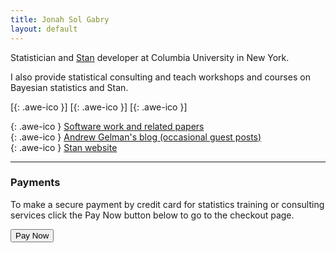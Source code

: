 ```yaml
---
title: Jonah Sol Gabry
layout: default
---
```


Statistician and [Stan](http://mc-stan.org) developer at Columbia University in New York.

I also provide statistical consulting and teach workshops and courses on
Bayesian statistics and Stan.

[[<i class="fa fa-envelope-o"></i>](mailto:jonah.sol.gabry@columbia.edu){: .awe-ico }]
[[<i class="fa fa-git"></i>](https://github.com/jgabry){: .awe-ico }]
[[<i class="fa fa-linkedin"></i>](https://www.linkedin.com/in/jonahgabry/){: .awe-ico }]


[<i class="fa fa-info"></i>](/software-and-papers/){: .awe-ico }  [Software work and related papers](/software-and-papers/)      
[<i class="fa fa-info"></i>](http://andrewgelman.com){: .awe-ico }  [Andrew Gelman's blog (occasional guest posts)](http://andrewgelman.com)      
[<i class="fa fa-info"></i>](http://mc-stan.org){: .awe-ico }  [Stan website](http://mc-stan.org)



---

### Payments

To make a secure payment by credit card for statistics training or consulting services click the Pay Now button below to go to the checkout page.


<button onclick="window.location.href='https://zohosecurepay.com/checkout/uoawjf7-zx8lyh4je9iln/Payment-for-statistics-training-or-consulting'">Pay Now</button>